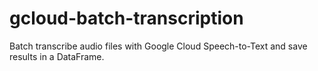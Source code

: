 # gcloud-batch-transcription
Batch transcribe audio files with Google Cloud Speech-to-Text and save results in a DataFrame.
